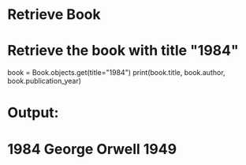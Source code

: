 # Retrieve Book

# Retrieve the book with title "1984"
book = Book.objects.get(title="1984")
print(book.title, book.author, book.publication_year)

# Output:
# 1984 George Orwell 1949
